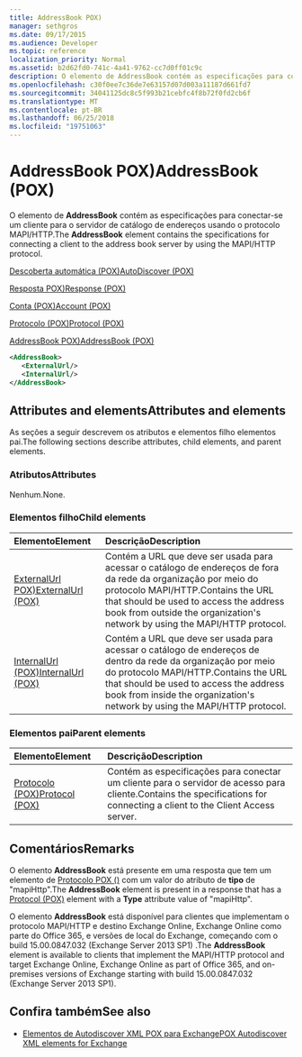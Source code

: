 ```yaml
---
title: AddressBook POX)
manager: sethgros
ms.date: 09/17/2015
ms.audience: Developer
ms.topic: reference
localization_priority: Normal
ms.assetid: b2d62fd0-741c-4a41-9762-cc7d0ff01c9c
description: O elemento de AddressBook contém as especificações para conectar-se um cliente para o servidor de catálogo de endereços usando o protocolo MAPI/HTTP.
ms.openlocfilehash: c30f0ee7c36de7e63157d07d003a11187d661fd7
ms.sourcegitcommit: 34041125dc8c5f993b21cebfc4f8b72f0fd2cb6f
ms.translationtype: MT
ms.contentlocale: pt-BR
ms.lasthandoff: 06/25/2018
ms.locfileid: "19751063"
---
```

# <a name="addressbook-pox"></a><span data-ttu-id="72be2-103">AddressBook POX)</span><span class="sxs-lookup"><span data-stu-id="72be2-103">AddressBook (POX)</span></span>

<span data-ttu-id="72be2-104">O elemento de **AddressBook** contém as especificações para conectar-se um cliente para o servidor de catálogo de endereços usando o protocolo MAPI/HTTP.</span><span class="sxs-lookup"><span data-stu-id="72be2-104">The **AddressBook** element contains the specifications for connecting a client to the address book server by using the MAPI/HTTP protocol.</span></span> 
  
[<span data-ttu-id="72be2-105">Descoberta automática (POX)</span><span class="sxs-lookup"><span data-stu-id="72be2-105">AutoDiscover (POX)</span></span>](autodiscover-pox.md)
  
[<span data-ttu-id="72be2-106">Resposta POX)</span><span class="sxs-lookup"><span data-stu-id="72be2-106">Response (POX)</span></span>](response-pox.md)
  
[<span data-ttu-id="72be2-107">Conta (POX)</span><span class="sxs-lookup"><span data-stu-id="72be2-107">Account (POX)</span></span>](account-pox.md)
  
[<span data-ttu-id="72be2-108">Protocolo (POX)</span><span class="sxs-lookup"><span data-stu-id="72be2-108">Protocol (POX)</span></span>](protocol-pox.md)
  
[<span data-ttu-id="72be2-109">AddressBook POX)</span><span class="sxs-lookup"><span data-stu-id="72be2-109">AddressBook (POX)</span></span>](addressbook-pox.md)
  
```XML
<AddressBook>
   <ExternalUrl/>
   <InternalUrl/>
</AddressBook>
```

## <a name="attributes-and-elements"></a><span data-ttu-id="72be2-110">Attributes and elements</span><span class="sxs-lookup"><span data-stu-id="72be2-110">Attributes and elements</span></span>

<span data-ttu-id="72be2-111">As seções a seguir descrevem os atributos e elementos filho elementos pai.</span><span class="sxs-lookup"><span data-stu-id="72be2-111">The following sections describe attributes, child elements, and parent elements.</span></span>
  
### <a name="attributes"></a><span data-ttu-id="72be2-112">Atributos</span><span class="sxs-lookup"><span data-stu-id="72be2-112">Attributes</span></span>

<span data-ttu-id="72be2-113">Nenhum.</span><span class="sxs-lookup"><span data-stu-id="72be2-113">None.</span></span>
  
### <a name="child-elements"></a><span data-ttu-id="72be2-114">Elementos filho</span><span class="sxs-lookup"><span data-stu-id="72be2-114">Child elements</span></span>

|<span data-ttu-id="72be2-115">**Elemento**</span><span class="sxs-lookup"><span data-stu-id="72be2-115">**Element**</span></span>|<span data-ttu-id="72be2-116">**Descrição**</span><span class="sxs-lookup"><span data-stu-id="72be2-116">**Description**</span></span>|
|:-----|:-----|
|[<span data-ttu-id="72be2-117">ExternalUrl POX)</span><span class="sxs-lookup"><span data-stu-id="72be2-117">ExternalUrl (POX)</span></span>](externalurl-pox.md) <br/> |<span data-ttu-id="72be2-118">Contém a URL que deve ser usada para acessar o catálogo de endereços de fora da rede da organização por meio do protocolo MAPI/HTTP.</span><span class="sxs-lookup"><span data-stu-id="72be2-118">Contains the URL that should be used to access the address book from outside the organization's network by using the MAPI/HTTP protocol.</span></span>  <br/> |
|[<span data-ttu-id="72be2-119">InternalUrl (POX)</span><span class="sxs-lookup"><span data-stu-id="72be2-119">InternalUrl (POX)</span></span>](internalurl-pox.md) <br/> |<span data-ttu-id="72be2-120">Contém a URL que deve ser usada para acessar o catálogo de endereços de dentro da rede da organização por meio do protocolo MAPI/HTTP.</span><span class="sxs-lookup"><span data-stu-id="72be2-120">Contains the URL that should be used to access the address book from inside the organization's network by using the MAPI/HTTP protocol.</span></span>  <br/> |
   
### <a name="parent-elements"></a><span data-ttu-id="72be2-121">Elementos pai</span><span class="sxs-lookup"><span data-stu-id="72be2-121">Parent elements</span></span>

|<span data-ttu-id="72be2-122">**Elemento**</span><span class="sxs-lookup"><span data-stu-id="72be2-122">**Element**</span></span>|<span data-ttu-id="72be2-123">**Descrição**</span><span class="sxs-lookup"><span data-stu-id="72be2-123">**Description**</span></span>|
|:-----|:-----|
|[<span data-ttu-id="72be2-124">Protocolo (POX)</span><span class="sxs-lookup"><span data-stu-id="72be2-124">Protocol (POX)</span></span>](protocol-pox.md) <br/> |<span data-ttu-id="72be2-125">Contém as especificações para conectar um cliente para o servidor de acesso para cliente.</span><span class="sxs-lookup"><span data-stu-id="72be2-125">Contains the specifications for connecting a client to the Client Access server.</span></span>  <br/> |
   
## <a name="remarks"></a><span data-ttu-id="72be2-126">Comentários</span><span class="sxs-lookup"><span data-stu-id="72be2-126">Remarks</span></span>

<span data-ttu-id="72be2-127">O elemento **AddressBook** está presente em uma resposta que tem um elemento de [Protocolo POX ()](protocol-pox.md) com um valor do atributo de **tipo** de "mapiHttp".</span><span class="sxs-lookup"><span data-stu-id="72be2-127">The **AddressBook** element is present in a response that has a [Protocol (POX)](protocol-pox.md) element with a **Type** attribute value of "mapiHttp".</span></span> 
  
<span data-ttu-id="72be2-128">O elemento **AddressBook** está disponível para clientes que implementam o protocolo MAPI/HTTP e destino Exchange Online, Exchange Online como parte do Office 365, e versões de local do Exchange, começando com o build 15.00.0847.032 (Exchange Server 2013 SP1) .</span><span class="sxs-lookup"><span data-stu-id="72be2-128">The **AddressBook** element is available to clients that implement the MAPI/HTTP protocol and target Exchange Online, Exchange Online as part of Office 365, and on-premises versions of Exchange starting with build 15.00.0847.032 (Exchange Server 2013 SP1).</span></span> 
  
## <a name="see-also"></a><span data-ttu-id="72be2-129">Confira também</span><span class="sxs-lookup"><span data-stu-id="72be2-129">See also</span></span>

- [<span data-ttu-id="72be2-130">Elementos de Autodiscover XML POX para Exchange</span><span class="sxs-lookup"><span data-stu-id="72be2-130">POX Autodiscover XML elements for Exchange</span></span>](pox-autodiscover-xml-elements-for-exchange.md)

